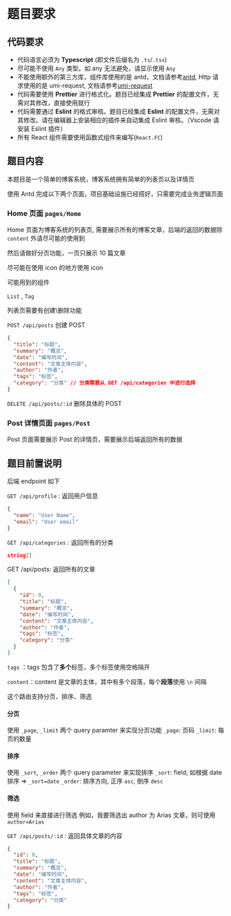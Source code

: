 # 题目要求

## 代码要求

- 代码语言必须为 **Typescript** (即文件后缀名为 `.ts`/`.tsx`)
- 尽可能不使用 `Any` 类型。如 any 无法避免，请显示使用 `Any`
- 不能使用额外的第三方库，组件库使用的是 antd，文档请参考[antd](https://ant.design/), Http 请求使用的是 umi-request, 文档请参考[umi-request](https://github.com/umijs/umi-request)
- 代码需要使用 **Prettier** 进行格式化。题目已经集成 **Prettier** 的配置文件，无需对其修改，直接使用就行
- 代码需要通过 **Eslint** 的格式审核。题目已经集成 **Eslint** 的配置文件，无需对其修改。请在编辑器上安装相应的插件来自动集成 Eslint 审核。（Vscode 请安装 Eslint 插件）
- 所有 React 组件需要使用函数式组件来编写(`React.FC`)

## 题目内容

本题目是一个简单的博客系统，博客系统拥有简单的列表页以及详情页

使用 Antd 完成以下两个页面，项目基础设施已经搭好，只需要完成业务逻辑页面

### Home 页面 `pages/Home`

Home 页面为博客系统的列表页, 需要展示所有的博客文章，后端的返回的数据除 `content` 外请尽可能的使用到

然后请做好分页功能，一页只展示 10 篇文章

尽可能在使用 icon 的地方使用 icon

可能用到的组件

`List` , `Tag`

列表页需要有创建\删除功能

`POST /api/posts` 创建 POST

```json
{
  "title": "标题",
  "summary": "概览",
  "date": "编写时间",
  "content": "文章主体内容",
  "author": "作者",
  "tags": "标签",
  "category": "分类" // 分类需要从 GET /api/categories 中进行选择
}
```

`DELETE /api/posts/:id` 删除具体的 POST

### Post 详情页面 `pages/Post`

Post 页面需要展示 Post 的详情页，需要展示后端返回所有的数据

## 题目前置说明

后端 endpoint 如下

`GET /api/profile` : 返回用户信息

```json
{
  "name": "User Name",
  "email": "User email"
}
```

`GET /api/categories` : 返回所有的分类

```json
string[]
```

GET /api/posts: 返回所有的文章

```json
[
  {
    "id": 0,
    "title": "标题",
    "summary": "概览",
    "date": "编写时间",
    "content": "文章主体内容",
    "author": "作者",
    "tags": "标签",
    "category": "分类"
  }
]
```

`tags` ：tags 包含了**多个**标签，多个标签使用空格隔开

`content`：content 是文章的主体，其中有多个段落，每个**段落**使用 `\n` 间隔

这个路由支持分页、排序、筛选

#### 分页

使用 `_page`, `_limit` 两个 query paramter 来实现分页功能
`_page`: 页码
`_limit`: 每页的数量

#### 排序

使用 `_sort`, `_order` 两个 query parameter 来实现排序
`_sort`: field, 如根据 date 排序 => `_sort=date`
`_order`: 排序方向, 正序 `asc`, 倒序 `desc`

#### 筛选

使用 field 来直接进行筛选
例如，我要筛选出 author 为 Arias 文章，则可使用 `author=Arias`

`GET /api/posts/:id` : 返回具体文章的内容

```json
{
  "id": 0,
  "title": "标题",
  "summary": "概览",
  "date": "编写时间",
  "content": "文章主体内容",
  "author": "作者",
  "tags": "标签",
  "category": "分类"
}
```
